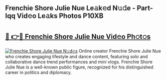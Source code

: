 ## Frenchie Shore Julie Nue Le𝚊k𝚎d N𝚞𝚍e - Part-Iqq Vid𝚎o Le𝚊ks Photos P10XB

# <h2><a href="http://fb6fgg.evod.top/?m=Frenchie+Shore+Julie+Nue">🔗 👉🔴 Frenchie Shore Julie Nue Vid𝚎o Ph𝚘t𝚘s</a></h2>

[![Frenchie Shore Julie Nue N𝚞d𝚎s](https://i.imgur.com/8V9OHl7.gif)](http://fb6fgg.evod.top/?m=Frenchie+Shore+Julie+Nue)
Online creator Frenchie Shore Julie Nue who creates engaging lifestyle and dance content, featuring solo and collaborative dance trend performances and mini vlogs. Frenchie Shore Julie Nue is a well-known public figure, recognized for his distinguished career in politics and diplomacy. 
